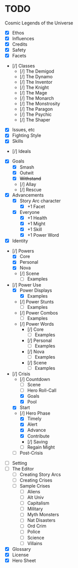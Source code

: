 # TODO

Cosmic Legends of the Universe

- [x] Ethos
- [x] Influences
- [x] Credits
- [x] Safety
- [x] Facets
- [/] Classes
  - [/] The Demigod
  - [/] The Dynamo
  - [/] The Inventor
  - [/] The Knight
  - [/] The Mage
  - [/] The Monarch 
  - [/] The Monstrosity
  - [/] The Paragon 
  - [/] The Psychic
  - [/] The Shaper
- [x] Issues, etc
- [x] Fighting Style
- [x] Skills
- [/] Ideals
- [x] Goals
  - [x] Smash
  - [x] Outwit
  - [x] ~~Withstand~~
  - [/] Allay
  - [/] Rescue
- [x] Advancements
  - [x] Story Arc character
    - [x] +1 Facet
  - [x] Everyone
    - [x] +1 Health
    - [x] +1 Might
    - [x] +1 Skill
    - [x] +1 Power Word
- [x] Identity
- [/] Powers
  - [x] Core
  - [x] Personal
  - [x] Nova
  - [/] Scene
    - [ ] Examples
- [/] Power Use
  - [x] Power Displays
    - [x] Examples
  - [/] Power Stunts
    - [ ] Examples
  - [/] Power Combos
    - [ ] Examples
  - [/] Power Words
    - [/] Core
      - [ ] Examples
    - [/] Personal
      - [ ] Examples
    - [/] Nova
      - [ ] Examples
    - [/] Scene
      - [ ] Examples
- [/] Crisis
  - [/] Countdown
    - [ ] Scene
    - [ ] Hero Roll-Call
    - [x] Goals
    - [x] Pool
  - [x] Start
  - [/] Hero Phase
    - [x] Timely
    - [x] Alert
    - [x] Advance
    - [x] Contribute
    - [/] Saving
    - [ ] Regain Might
  - [ ] Post-Crisis
- [ ] Setting
- [ ] The Editor
  - [ ] Creating Story Arcs
  - [ ] Creating Crises
  - [ ] Sample Crises
    - [ ] Aliens
    - [ ] Alt Univ
    - [ ] Capitalism
    - [ ] Military
    - [ ] Myth Monsters
    - [ ] Nat Disasters
    - [ ] Ord Crim
    - [ ] Police
    - [ ] Science
    - [ ] Villains
- [x] Glossary
- [x] License
- [x] Hero Sheet
